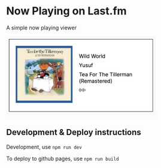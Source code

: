 # Now Playing on Last.fm

A simple now playing viewer

<img src="screenshot.png" width="400px">

## Development & Deploy instructions

Development, use `npm run dev`

To deploy to github pages, use `npm run build`
